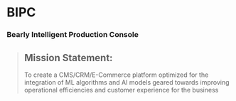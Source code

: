 # BIPC
### Bearly Intelligent Production Console


> ## **Mission Statement:**
> To create a CMS/CRM/E-Commerce platform optimized for the integration of ML algorithms and AI models geared towards improving operational efficiencies and customer experience for the business
